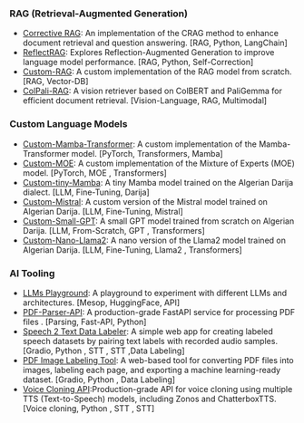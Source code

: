 ### RAG (Retrieval-Augmented Generation)
- [Corrective RAG](https://github.com/Kirouane-Ayoub/Corrective-RAG): An implementation of the CRAG method to enhance document retrieval and question answering. [RAG, Python, LangChain]
- [ReflectRAG](https://github.com/Kirouane-Ayoub/ReflectRAG): Explores Reflection-Augmented Generation to improve language model performance. [RAG, Python, Self-Correction]
- [Custom-RAG](https://github.com/Kirouane-Ayoub/Custom-RAG): A custom implementation of the RAG model from scratch. [RAG, Vector-DB]
- [ColPali-RAG](https://github.com/Kirouane-Ayoub/colpali-rag): A vision retriever based on ColBERT and PaliGemma for efficient document retrieval. [Vision-Language, RAG, Multimodal]

### Custom Language Models
- [Custom-Mamba-Transformer](https://github.com/Kirouane-Ayoub/MambaTransformer): A custom implementation of the Mamba-Transformer model. [PyTorch, Transformers, Mamba]
- [Custom-MOE](https://github.com/Kirouane-Ayoub/Custom-MOE): A custom implementation of the Mixture of Experts (MOE) model. [PyTorch, MOE , Transformers]
- [Custom-tiny-Mamba](https://github.com/Kirouane-Ayoub/Mamba4Darija): A tiny Mamba model trained on the Algerian Darija dialect. [LLM, Fine-Tuning, Darija]
- [Custom-Mistral](https://github.com/Kirouane-Ayoub/Mistral-Darija): A custom version of the Mistral model trained on Algerian Darija. [LLM, Fine-Tuning, Mistral]
- [Custom-Small-GPT](https://github.com/Kirouane-Ayoub/Darija-GPT): A small GPT model trained from scratch on Algerian Darija. [LLM, From-Scratch, GPT , Transformers]
- [Custom-Nano-Llama2](https://github.com/Kirouane-Ayoub/Llama2-Speaks-Darija): A nano version of the Llama2 model trained on Algerian Darija. [LLM, Fine-Tuning, Llama2 , Transformers]

### AI Tooling
- [LLMs Playground](https://github.com/Kirouane-Ayoub/Mesop-LLM-Playground): A playground to experiment with different LLMs and architectures. [Mesop, HuggingFace, API]
- [PDF-Parser-API](https://github.com/Kirouane-Ayoub/PDF-Parser-API): A production-grade FastAPI service for processing PDF files . [Parsing, Fast-API, Python]
- [Speech 2 Text Data Labeler](https://github.com/Kirouane-Ayoub/STT-Data-Labeler): A simple web app for creating labeled speech datasets by pairing text labels with recorded audio samples. [Gradio, Python , STT , STT ,Data Labeling]
- [PDF Image Labeling Tool](https://github.com/Kirouane-Ayoub/PDF-Image-Labeling): A web-based tool for converting PDF files into images, labeling each page, and exporting a machine learning-ready dataset. [Gradio, Python , Data Labeling]
- [Voice Cloning API](https://github.com/Kirouane-Ayoub/Voice-Clonning-API):Production-grade API for voice cloning using multiple TTS (Text-to-Speech) models, including Zonos and ChatterboxTTS. [Voice cloning, Python , STT , STT]